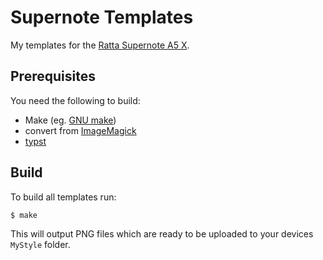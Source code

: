 # Supernote Templates

My templates for the [Ratta Supernote A5 X](https://supernote.com/products/supernote?variant=40709925208255).

## Prerequisites

You need the following to build:

- Make (eg. [GNU make](https://www.gnu.org/software/make/))
- convert from [ImageMagick](https://imagemagick.org/index.php)
- [typst](https://github.com/typst/typst)
## Build

To build all templates run:

```console
$ make
```

This will output PNG files which are ready to be uploaded to your devices `MyStyle` folder.